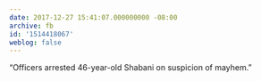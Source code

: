 ```yaml
---
date: 2017-12-27 15:41:07.000000000 -08:00
archive: fb
id: '1514418067'
weblog: false
---
```


“Officers arrested 46-year-old Shabani on suspicion of mayhem.”
